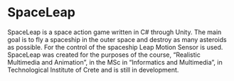 # SpaceLeap
SpaceLeap is a space action game written in C# through Unity. The main goal is to fly a spaceship in the outer space and destroy as many asteroids as possible. For the control of the spaceship Leap Motion Sensor is used. 
SpaceLeap was created for the purposes of the course, “Realistic Multimedia and Animation”, in the MSc in “Informatics and Multimedia”, in Technological Institute of Crete and is still in development. 
